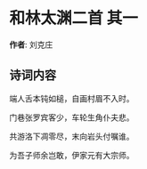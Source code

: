# 和林太渊二首  其一

**作者**: 刘克庄

## 诗词内容

端人舌本钝如槌，自画村眉不入时。

门巷张罗宾客少，车轮生角仆夫悲。

共游洛下凋零尽，末向岩头付嘱谁。

为吾子师余岂敢，伊家元有大宗师。

